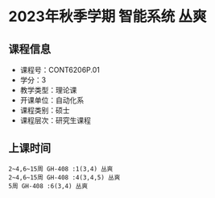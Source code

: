 # 2023年秋季学期 智能系统 丛爽






## 课程信息

- 课程号：CONT6206P.01
- 学分：3
- 教学类型：理论课
- 开课单位：自动化系
- 课程类别：硕士
- 课程层次：研究生课程

## 上课时间

```
2~4,6~15周 GH-408 :1(3,4) 丛爽
2~4,6~15周 GH-408 :4(3,4,5) 丛爽
5周 GH-408 :6(3,4) 丛爽
```

